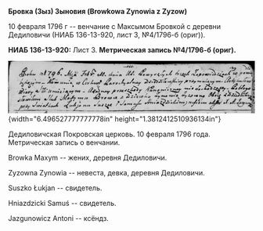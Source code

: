 **Бровка (Зыз) Зыновия (Browkowa Zynowia z Zyzow)**

10 февраля 1796 г -- венчание с Максымом Бровкой с деревни Дедиловичи
(НИАБ 136-13-920, лист 3, №4/1796-б (ориг)).

**НИАБ 136-13-920:** Лист 3. **Метрическая запись №4/1796-б (ориг).**

![](./media/6723625fa55173af76366aba3b3950415060d176.png){width="6.496527777777778in"
height="1.3812412510936134in"}

Дедиловичская Покровская церковь. 10 февраля 1796 года. Метрическая
запись о венчании.

Browka Maxym -- жених, деревня Дедиловичи.

Zyzowna Zynowia -- невеста, девка, деревня Дедиловичи.

Suszko Łukjan -- свидетель.

Hniazdzicki Samuś -- свидетель.

Jazgunowicz Antoni -- ксёндз.
